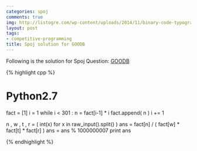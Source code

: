 ```yaml
---
categories: spoj
comments: true
img: http://listogre.com/wp-content/uploads/2014/11/binary-code-typography-hd-wallpaper-1920x1080-2619-672x372.png
layout: post
tags:
- competitive-programming
title: Spoj solution for GOODB
---
```


Following is the solution for Spoj Question: [GOODB](http://www.spoj.com/problems/GOODB/)

{% highlight cpp %}
####
#	Python2.7
####
fact = [1]
i = 1
while i < 301 :
	n = fact[i-1] * i
	fact.append( n )
	i += 1
 
n , w , t , r = ( int(x) for x in raw_input().split() )
ans = fact[n] / ( fact[w] * fact[t] * fact[r] )
ans = ans % 1000000007
print ans

{% endhighlight %}